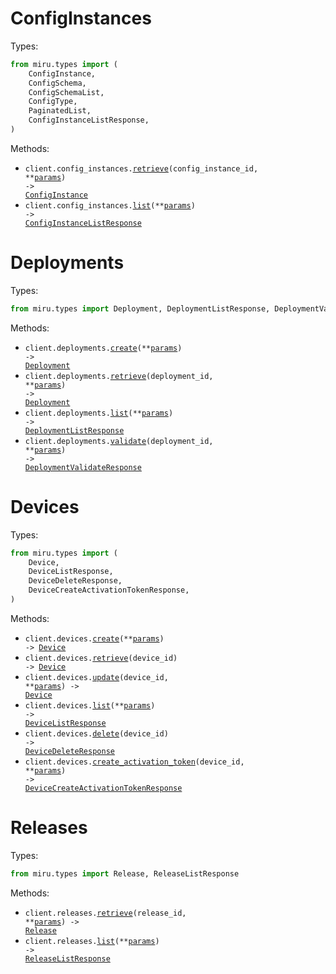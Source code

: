 # ConfigInstances

Types:

```python
from miru.types import (
    ConfigInstance,
    ConfigSchema,
    ConfigSchemaList,
    ConfigType,
    PaginatedList,
    ConfigInstanceListResponse,
)
```

Methods:

- <code title="get /config_instances/{config_instance_id}">client.config_instances.<a href="./src/miru/resources/config_instances.py">retrieve</a>(config_instance_id, \*\*<a href="src/miru/types/config_instance_retrieve_params.py">params</a>) -> <a href="./src/miru/types/config_instance.py">ConfigInstance</a></code>
- <code title="get /config_instances">client.config_instances.<a href="./src/miru/resources/config_instances.py">list</a>(\*\*<a href="src/miru/types/config_instance_list_params.py">params</a>) -> <a href="./src/miru/types/config_instance_list_response.py">ConfigInstanceListResponse</a></code>

# Deployments

Types:

```python
from miru.types import Deployment, DeploymentListResponse, DeploymentValidateResponse
```

Methods:

- <code title="post /deployments">client.deployments.<a href="./src/miru/resources/deployments.py">create</a>(\*\*<a href="src/miru/types/deployment_create_params.py">params</a>) -> <a href="./src/miru/types/deployment.py">Deployment</a></code>
- <code title="get /deployments/{deployment_id}">client.deployments.<a href="./src/miru/resources/deployments.py">retrieve</a>(deployment_id, \*\*<a href="src/miru/types/deployment_retrieve_params.py">params</a>) -> <a href="./src/miru/types/deployment.py">Deployment</a></code>
- <code title="get /deployments">client.deployments.<a href="./src/miru/resources/deployments.py">list</a>(\*\*<a href="src/miru/types/deployment_list_params.py">params</a>) -> <a href="./src/miru/types/deployment_list_response.py">DeploymentListResponse</a></code>
- <code title="post /deployments/{deployment_id}/validate">client.deployments.<a href="./src/miru/resources/deployments.py">validate</a>(deployment_id, \*\*<a href="src/miru/types/deployment_validate_params.py">params</a>) -> <a href="./src/miru/types/deployment_validate_response.py">DeploymentValidateResponse</a></code>

# Devices

Types:

```python
from miru.types import (
    Device,
    DeviceListResponse,
    DeviceDeleteResponse,
    DeviceCreateActivationTokenResponse,
)
```

Methods:

- <code title="post /devices">client.devices.<a href="./src/miru/resources/devices.py">create</a>(\*\*<a href="src/miru/types/device_create_params.py">params</a>) -> <a href="./src/miru/types/device.py">Device</a></code>
- <code title="get /devices/{device_id}">client.devices.<a href="./src/miru/resources/devices.py">retrieve</a>(device_id) -> <a href="./src/miru/types/device.py">Device</a></code>
- <code title="patch /devices/{device_id}">client.devices.<a href="./src/miru/resources/devices.py">update</a>(device_id, \*\*<a href="src/miru/types/device_update_params.py">params</a>) -> <a href="./src/miru/types/device.py">Device</a></code>
- <code title="get /devices">client.devices.<a href="./src/miru/resources/devices.py">list</a>(\*\*<a href="src/miru/types/device_list_params.py">params</a>) -> <a href="./src/miru/types/device_list_response.py">DeviceListResponse</a></code>
- <code title="delete /devices/{device_id}">client.devices.<a href="./src/miru/resources/devices.py">delete</a>(device_id) -> <a href="./src/miru/types/device_delete_response.py">DeviceDeleteResponse</a></code>
- <code title="post /devices/{device_id}/activation_token">client.devices.<a href="./src/miru/resources/devices.py">create_activation_token</a>(device_id, \*\*<a href="src/miru/types/device_create_activation_token_params.py">params</a>) -> <a href="./src/miru/types/device_create_activation_token_response.py">DeviceCreateActivationTokenResponse</a></code>

# Releases

Types:

```python
from miru.types import Release, ReleaseListResponse
```

Methods:

- <code title="get /releases/{release_id}">client.releases.<a href="./src/miru/resources/releases.py">retrieve</a>(release_id, \*\*<a href="src/miru/types/release_retrieve_params.py">params</a>) -> <a href="./src/miru/types/release.py">Release</a></code>
- <code title="get /releases">client.releases.<a href="./src/miru/resources/releases.py">list</a>(\*\*<a href="src/miru/types/release_list_params.py">params</a>) -> <a href="./src/miru/types/release_list_response.py">ReleaseListResponse</a></code>
